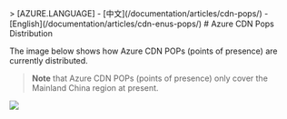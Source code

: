 <properties linkid="dev-net-common-tasks-cdn" urlDisplayName="CDN" pageTitle="Azure CDN POPs – Azure feature guide" metaKeywords="Azure CDN, Azure CDN, Azure blobs, Azure caching, Azure add-ons, CDN, node distribution, POP, Azure CDN node distribution, CDN technical documentation, CDN help files" description="Learn Azure CDN Points of Presence in China" metaCanonical="" services="" documentationCenter=".NET" title="" authors="" solutions="" manager="" editor="" />
<tags ms.service="cdn_en"
    ms.date="7/7/2016"
    wacn.date="7/7/2016"
    wacn.lang="en"
    />
> [AZURE.LANGUAGE]
- [中文](/documentation/articles/cdn-pops/)
- [English](/documentation/articles/cdn-enus-pops/) 
# Azure CDN Pops Distribution


The image below shows how Azure CDN POPs (points of presence) are currently distributed.

> **Note** that Azure CDN POPs (points of presence) only cover the Mainland China region at present.

 ![][1]



<!--Image references-->


[1]: ./media/cdn-doc/cdn-en-pops.png

<!---HONumber=CDN_1201_2015-->